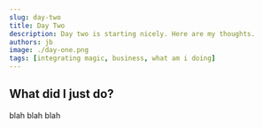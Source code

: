 ```yaml
---
slug: day-two
title: Day Two
description: Day two is starting nicely. Here are my thoughts.
authors: jb
image: ./day-one.png
tags: [integrating magic, business, what am i doing]
---
```


## What did I just do?
blah blah blah